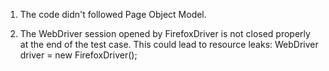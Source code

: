 1. The code didn't followed Page Object Model.

2. The WebDriver session opened by FirefoxDriver is not closed properly at the end of the test case. This could lead to resource leaks:
WebDriver driver = new FirefoxDriver();
